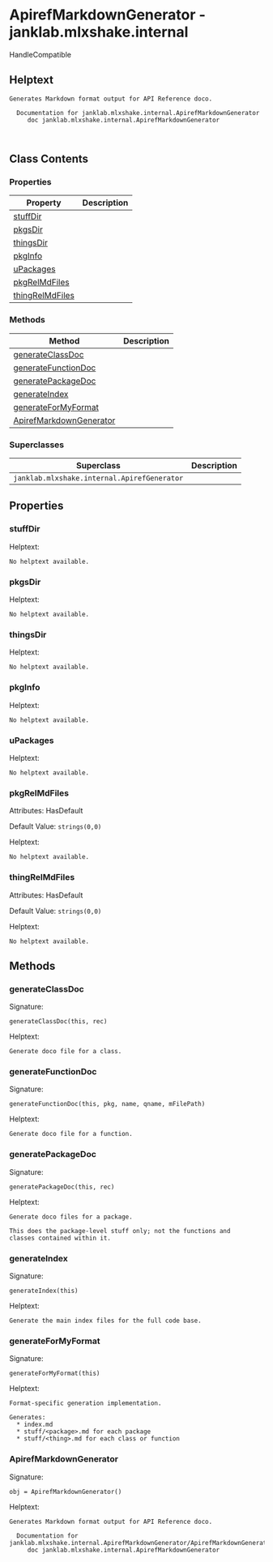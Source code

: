 # ApirefMarkdownGenerator - janklab.mlxshake.internal

HandleCompatible

## Helptext

```text
Generates Markdown format output for API Reference doco.

  Documentation for janklab.mlxshake.internal.ApirefMarkdownGenerator
     doc janklab.mlxshake.internal.ApirefMarkdownGenerator



```

## Class Contents

### Properties

| Property | Description |
| -------- | ----------- |
| [stuffDir](#janklab.mlxshake.internal.ApirefMarkdownGenerator.stuffDir) |  |
| [pkgsDir](#janklab.mlxshake.internal.ApirefMarkdownGenerator.pkgsDir) |  |
| [thingsDir](#janklab.mlxshake.internal.ApirefMarkdownGenerator.thingsDir) |  |
| [pkgInfo](#janklab.mlxshake.internal.ApirefMarkdownGenerator.pkgInfo) |  |
| [uPackages](#janklab.mlxshake.internal.ApirefMarkdownGenerator.uPackages) |  |
| [pkgRelMdFiles](#janklab.mlxshake.internal.ApirefMarkdownGenerator.pkgRelMdFiles) |  |
| [thingRelMdFiles](#janklab.mlxshake.internal.ApirefMarkdownGenerator.thingRelMdFiles) |  |

### Methods

| Method | Description |
| -------- | ----------- |
| [generateClassDoc](#janklab.mlxshake.internal.ApirefMarkdownGenerator.generateClassDoc) |  |
| [generateFunctionDoc](#janklab.mlxshake.internal.ApirefMarkdownGenerator.generateFunctionDoc) |  |
| [generatePackageDoc](#janklab.mlxshake.internal.ApirefMarkdownGenerator.generatePackageDoc) |  |
| [generateIndex](#janklab.mlxshake.internal.ApirefMarkdownGenerator.generateIndex) |  |
| [generateForMyFormat](#janklab.mlxshake.internal.ApirefMarkdownGenerator.generateForMyFormat) |  |
| [ApirefMarkdownGenerator](#janklab.mlxshake.internal.ApirefMarkdownGenerator.ApirefMarkdownGenerator) |  |

### Superclasses

| Superclass | Description |
| -------- | ----------- |
| `janklab.mlxshake.internal.ApirefGenerator` |  |

## Properties

<a name="janklab.mlxshake.internal.ApirefMarkdownGenerator.stuffDir"></a>
### stuffDir

Helptext:

```text
No helptext available.
```

<a name="janklab.mlxshake.internal.ApirefMarkdownGenerator.pkgsDir"></a>
### pkgsDir

Helptext:

```text
No helptext available.
```

<a name="janklab.mlxshake.internal.ApirefMarkdownGenerator.thingsDir"></a>
### thingsDir

Helptext:

```text
No helptext available.
```

<a name="janklab.mlxshake.internal.ApirefMarkdownGenerator.pkgInfo"></a>
### pkgInfo

Helptext:

```text
No helptext available.
```

<a name="janklab.mlxshake.internal.ApirefMarkdownGenerator.uPackages"></a>
### uPackages

Helptext:

```text
No helptext available.
```

<a name="janklab.mlxshake.internal.ApirefMarkdownGenerator.pkgRelMdFiles"></a>
### pkgRelMdFiles

Attributes: HasDefault

Default Value: `strings(0,0)`

Helptext:

```text
No helptext available.
```

<a name="janklab.mlxshake.internal.ApirefMarkdownGenerator.thingRelMdFiles"></a>
### thingRelMdFiles

Attributes: HasDefault

Default Value: `strings(0,0)`

Helptext:

```text
No helptext available.
```


## Methods

<a name="janklab.mlxshake.internal.ApirefMarkdownGenerator.generateClassDoc"></a>
### generateClassDoc

Signature:
```
generateClassDoc(this, rec)
```

Helptext:

```text
Generate doco file for a class.

```

<a name="janklab.mlxshake.internal.ApirefMarkdownGenerator.generateFunctionDoc"></a>
### generateFunctionDoc

Signature:
```
generateFunctionDoc(this, pkg, name, qname, mFilePath)
```

Helptext:

```text
Generate doco file for a function.

```

<a name="janklab.mlxshake.internal.ApirefMarkdownGenerator.generatePackageDoc"></a>
### generatePackageDoc

Signature:
```
generatePackageDoc(this, rec)
```

Helptext:

```text
Generate doco files for a package.

This does the package-level stuff only; not the functions and
classes contained within it.

```

<a name="janklab.mlxshake.internal.ApirefMarkdownGenerator.generateIndex"></a>
### generateIndex

Signature:
```
generateIndex(this)
```

Helptext:

```text
Generate the main index files for the full code base.

```

<a name="janklab.mlxshake.internal.ApirefMarkdownGenerator.generateForMyFormat"></a>
### generateForMyFormat

Signature:
```
generateForMyFormat(this)
```

Helptext:

```text
Format-specific generation implementation.

Generates:
  * index.md
  * stuff/<package>.md for each package
  * stuff/<thing>.md for each class or function

```

<a name="janklab.mlxshake.internal.ApirefMarkdownGenerator.ApirefMarkdownGenerator"></a>
### ApirefMarkdownGenerator

Signature:
```
obj = ApirefMarkdownGenerator()
```

Helptext:

```text
Generates Markdown format output for API Reference doco.

  Documentation for janklab.mlxshake.internal.ApirefMarkdownGenerator/ApirefMarkdownGenerator
     doc janklab.mlxshake.internal.ApirefMarkdownGenerator


```


